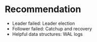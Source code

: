 # Recommendation

- Leader failed: Leader election
- Follower failed: Catchup and recovery
- Helpful data structures: WAL logs
